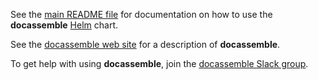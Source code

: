 See the [main README file] for documentation on how to use the
**docassemble** [Helm] chart.

See the [docassemble web site] for a description of **docassemble**.

To get help with using **docassemble**, join the [docassemble Slack group].

[main README file]: https://github.com/jhpyle/charts
[Helm]: https://helm.sh/
[docassemble web site]: https://docassemble.org
[docassemble Slack group]: https://join.slack.com/t/docassemble/shared_invite/enQtMjQ0Njc1NDk0NjU2LTUyOGIxMDcxYzg1NGZhNDY5NDI2ZTVkMDhlOGJlNTgzZTUwYzNhYTJiMTJmMDYzYjQ0YWNmNjFiOTE5NmQzMjc
